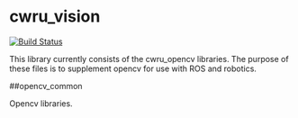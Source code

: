 # cwru_vision
[![Build Status](https://travis-ci.com/cwru-robotics/cwru_catheter_tracking.svg?token=YmHMxBbcdppbMMkZWTut&branch=master)](https://travis-ci.com/cwru-robotics/cwru_catheter_tracking)

This library currently consists of the cwru_opencv libraries. The purpose of these files is to supplement opencv for use with ROS and robotics.

##opencv_common

Opencv libraries.




